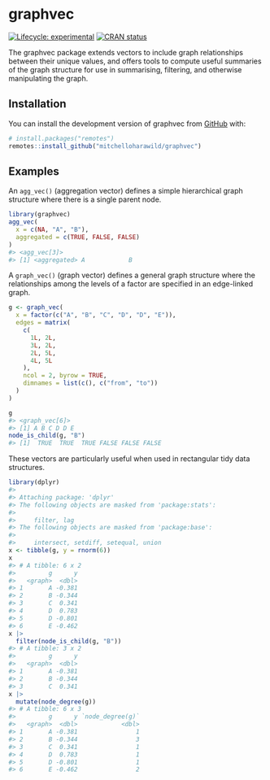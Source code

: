 
<!-- README.md is generated from README.Rmd. Please edit that file -->

# graphvec

<!-- badges: start -->

[![Lifecycle:
experimental](https://img.shields.io/badge/lifecycle-experimental-orange.svg)](https://lifecycle.r-lib.org/articles/stages.html#experimental)
[![CRAN
status](https://www.r-pkg.org/badges/version/graphvec)](https://CRAN.R-project.org/package=graphvec)
<!-- badges: end -->

The graphvec package extends vectors to include graph relationships
between their unique values, and offers tools to compute useful
summaries of the graph structure for use in summarising, filtering, and
otherwise manipulating the graph.

## Installation

You can install the development version of graphvec from
[GitHub](https://github.com/) with:

``` r
# install.packages("remotes")
remotes::install_github("mitchelloharawild/graphvec")
```

## Examples

An `agg_vec()` (aggregation vector) defines a simple hierarchical graph
structure where there is a single parent node.

``` r
library(graphvec)
agg_vec(
  x = c(NA, "A", "B"),
  aggregated = c(TRUE, FALSE, FALSE)
)
#> <agg_vec[3]>
#> [1] <aggregated> A            B
```

A `graph_vec()` (graph vector) defines a general graph structure where
the relationships among the levels of a factor are specified in an
edge-linked graph.

``` r
g <- graph_vec(
  x = factor(c("A", "B", "C", "D", "D", "E")),
  edges = matrix(
    c(
      1L, 2L,
      3L, 2L,
      2L, 5L,
      4L, 5L
    ), 
    ncol = 2, byrow = TRUE,
    dimnames = list(c(), c("from", "to"))
  )
)

g
#> <graph_vec[6]>
#> [1] A B C D D E
node_is_child(g, "B")
#> [1]  TRUE  TRUE  TRUE FALSE FALSE FALSE
```

These vectors are particularly useful when used in rectangular tidy data
structures.

``` r
library(dplyr)
#> 
#> Attaching package: 'dplyr'
#> The following objects are masked from 'package:stats':
#> 
#>     filter, lag
#> The following objects are masked from 'package:base':
#> 
#>     intersect, setdiff, setequal, union
x <- tibble(g, y = rnorm(6))
x
#> # A tibble: 6 x 2
#>         g      y
#>   <graph>  <dbl>
#> 1       A -0.381
#> 2       B -0.344
#> 3       C  0.341
#> 4       D  0.783
#> 5       D -0.801
#> 6       E -0.462
x |> 
  filter(node_is_child(g, "B"))
#> # A tibble: 3 x 2
#>         g      y
#>   <graph>  <dbl>
#> 1       A -0.381
#> 2       B -0.344
#> 3       C  0.341
x |> 
  mutate(node_degree(g))
#> # A tibble: 6 x 3
#>         g      y `node_degree(g)`
#>   <graph>  <dbl>            <dbl>
#> 1       A -0.381                1
#> 2       B -0.344                3
#> 3       C  0.341                1
#> 4       D  0.783                1
#> 5       D -0.801                1
#> 6       E -0.462                2
```
